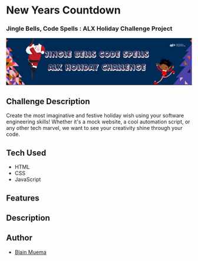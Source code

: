 # New Years Countdown

### Jingle Bells, Code Spells : ALX Holiday Challenge Project

![ALX_Holiday_Challenge_banner](/assets/images/ALX_Holiday_Challenge_banner.png)

## Challenge Description

Create the most imaginative and festive holiday wish using your software engineering skills! Whether it's a mock website, a cool automation script, or any other tech marvel, we want to see your creativity shine through your code.

## Tech Used

- HTML
- CSS
- JavaScript

## Features

## Description

## Author

- [Blain Muema](https://github.com/octocatblain)
